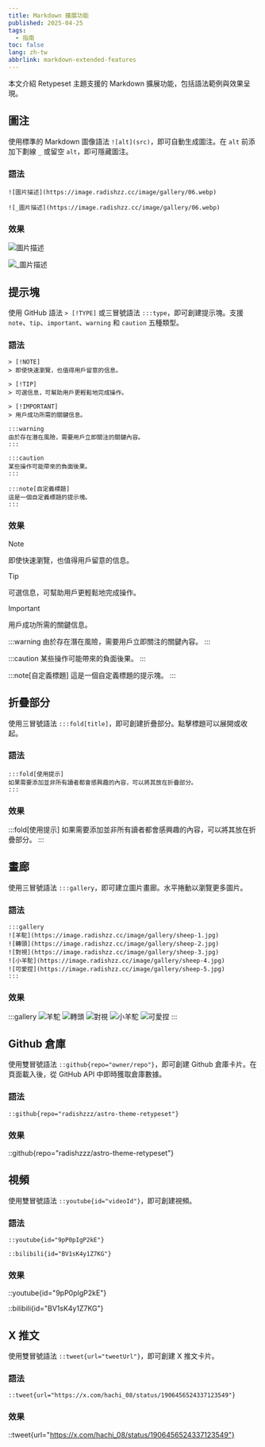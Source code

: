 ```yaml
---
title: Markdown 擴展功能
published: 2025-04-25
tags:
  - 指南
toc: false
lang: zh-tw
abbrlink: markdown-extended-features
---
```


本文介紹 Retypeset 主題支援的 Markdown 擴展功能，包括語法範例與效果呈現。

## 圖注

使用標準的 Markdown 圖像語法 `![alt](src)`，即可自動生成圖注。在 `alt` 前添加下劃線 `_` 或留空 `alt`，即可隱藏圖注。

### 語法

```
![圖片描述](https://image.radishzz.cc/image/gallery/06.webp)

![_圖片描述](https://image.radishzz.cc/image/gallery/06.webp)
```

### 效果

![圖片描述](https://image.radishzz.cc/image/gallery/06.webp)

![_圖片描述](https://image.radishzz.cc/image/gallery/06.webp)

## 提示塊

使用 GitHub 語法 `> [!TYPE]` 或三冒號語法 `:::type`，即可創建提示塊。支援 `note`、`tip`、`important`、`warning` 和 `caution` 五種類型。

### 語法

```
> [!NOTE]
> 即使快速瀏覽，也值得用戶留意的信息。

> [!TIP]
> 可選信息，可幫助用戶更輕鬆地完成操作。

> [!IMPORTANT]
> 用戶成功所需的關鍵信息。

:::warning
由於存在潛在風險，需要用戶立即關注的關鍵內容。
:::

:::caution
某些操作可能帶來的負面後果。
:::

:::note[自定義標題]
這是一個自定義標題的提示塊。
:::
```

### 效果

> [!NOTE]
> 即使快速瀏覽，也值得用戶留意的信息。

> [!TIP]
> 可選信息，可幫助用戶更輕鬆地完成操作。

> [!IMPORTANT]
> 用戶成功所需的關鍵信息。

:::warning
由於存在潛在風險，需要用戶立即關注的關鍵內容。
:::

:::caution
某些操作可能帶來的負面後果。
:::

:::note[自定義標題]
這是一個自定義標題的提示塊。
:::

## 折疊部分

使用三冒號語法 `:::fold[title]`，即可創建折疊部分。點擊標題可以展開或收起。

### 語法

```
:::fold[使用提示]
如果需要添加並非所有讀者都會感興趣的內容，可以將其放在折疊部分。
:::
```

### 效果

:::fold[使用提示]
如果需要添加並非所有讀者都會感興趣的內容，可以將其放在折疊部分。
:::

## 畫廊

使用三冒號語法 `:::gallery`，即可建立圖片畫廊。水平捲動以瀏覽更多圖片。

### 語法

```
:::gallery
![羊駝](https://image.radishzz.cc/image/gallery/sheep-1.jpg)
![轉頭](https://image.radishzz.cc/image/gallery/sheep-2.jpg)
![對視](https://image.radishzz.cc/image/gallery/sheep-3.jpg)
![小羊駝](https://image.radishzz.cc/image/gallery/sheep-4.jpg)
![可愛捏](https://image.radishzz.cc/image/gallery/sheep-5.jpg)
:::
```

### 效果

:::gallery
![羊駝](https://image.radishzz.cc/image/gallery/sheep-1.jpg)
![轉頭](https://image.radishzz.cc/image/gallery/sheep-2.jpg)
![對視](https://image.radishzz.cc/image/gallery/sheep-3.jpg)
![小羊駝](https://image.radishzz.cc/image/gallery/sheep-4.jpg)
![可愛捏](https://image.radishzz.cc/image/gallery/sheep-5.jpg)
:::

## Github 倉庫

使用雙冒號語法 `::github{repo="owner/repo"}`，即可創建 Github 倉庫卡片。在頁面載入後，從 GitHub API 中即時獲取倉庫數據。

### 語法

```
::github{repo="radishzzz/astro-theme-retypeset"}
```

### 效果

::github{repo="radishzzz/astro-theme-retypeset"}

## 視頻

使用雙冒號語法 `::youtube{id="videoId"}`，即可創建視頻。

### 語法

```
::youtube{id="9pP0pIgP2kE"}

::bilibili{id="BV1sK4y1Z7KG"}
```

### 效果

::youtube{id="9pP0pIgP2kE"}

::bilibili{id="BV1sK4y1Z7KG"}

## X 推文

使用雙冒號語法 `::tweet{url="tweetUrl"}`，即可創建 X 推文卡片。

### 語法

```
::tweet{url="https://x.com/hachi_08/status/1906456524337123549"}
```

### 效果

::tweet{url="https://x.com/hachi_08/status/1906456524337123549"}
